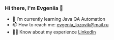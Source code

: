 ### Hi there, I'm Evgeniia 👋

- 🌱 I’m currently learning Java QA Automation
- 📫 How to reach me: evgenia_lozovik@mail.ru
- 👩‍💻 Know about my experience [LinkedIn](https://www.linkedin.com/in/evgeniia-liasheva-36a379132/)
